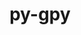 ---
title: "py-gpy"
layout: cache
categories: [package, v0.21.0]
meta: {"versions": ["1.10.0"], "compilers": ["gcc@=11.4.0", "gcc@=9.4.0", "oneapi@=2023.2.0"], "oss": ["ubuntu20.04"], "platforms": ["linux"], "targets": ["neoverse_v1", "ppc64le", "x86_64_v3"], "stacks": ["e4s", "e4s-neoverse_v1", "e4s-oneapi", "e4s-power", "root"], "num_specs": 4, "num_specs_by_stack": {"root": 4, "e4s-neoverse_v1": 1, "e4s-power": 1, "e4s": 1, "e4s-oneapi": 1}}
spec_details: [{"hash": "pg3vwt376wsahdzzku35th5ysbus2l5t", "compiler": "gcc@=11.4.0", "versions": ["1.10.0"], "os": "ubuntu20.04", "platform": "linux", "target": "neoverse_v1", "variants": ["build_system=python_pip"], "stacks": ["root", "e4s-neoverse_v1"], "size": "-", "tarball": "https://binaries.spack.io/v0.21.0/build_cache/linux-ubuntu20.04-neoverse_v1/gcc-11.4.0/py-gpy-1.10.0/linux-ubuntu20.04-neoverse_v1-gcc-11.4.0-py-gpy-1.10.0-pg3vwt376wsahdzzku35th5ysbus2l5t.spack"}, {"hash": "oxee4ah33rktblnbzqbvocufnzo3nsbq", "compiler": "gcc@=9.4.0", "versions": ["1.10.0"], "os": "ubuntu20.04", "platform": "linux", "target": "ppc64le", "variants": ["build_system=python_pip"], "stacks": ["e4s-power", "root"], "size": "-", "tarball": "https://binaries.spack.io/v0.21.0/build_cache/linux-ubuntu20.04-ppc64le/gcc-9.4.0/py-gpy-1.10.0/linux-ubuntu20.04-ppc64le-gcc-9.4.0-py-gpy-1.10.0-oxee4ah33rktblnbzqbvocufnzo3nsbq.spack"}, {"hash": "k4jrkn4gpt7dnup3xu4uwwxw3coxwkv2", "compiler": "gcc@=11.4.0", "versions": ["1.10.0"], "os": "ubuntu20.04", "platform": "linux", "target": "x86_64_v3", "variants": ["build_system=python_pip"], "stacks": ["e4s", "root"], "size": "-", "tarball": "https://binaries.spack.io/v0.21.0/build_cache/linux-ubuntu20.04-x86_64_v3/gcc-11.4.0/py-gpy-1.10.0/linux-ubuntu20.04-x86_64_v3-gcc-11.4.0-py-gpy-1.10.0-k4jrkn4gpt7dnup3xu4uwwxw3coxwkv2.spack"}, {"hash": "tpgz2tkvj72mbgwgmk3jvgie23ghd3lf", "compiler": "oneapi@=2023.2.0", "versions": ["1.10.0"], "os": "ubuntu20.04", "platform": "linux", "target": "x86_64_v3", "variants": ["build_system=python_pip"], "stacks": ["e4s-oneapi", "root"], "size": "-", "tarball": "https://binaries.spack.io/v0.21.0/build_cache/linux-ubuntu20.04-x86_64_v3/oneapi-2023.2.0/py-gpy-1.10.0/linux-ubuntu20.04-x86_64_v3-oneapi-2023.2.0-py-gpy-1.10.0-tpgz2tkvj72mbgwgmk3jvgie23ghd3lf.spack"}]
---